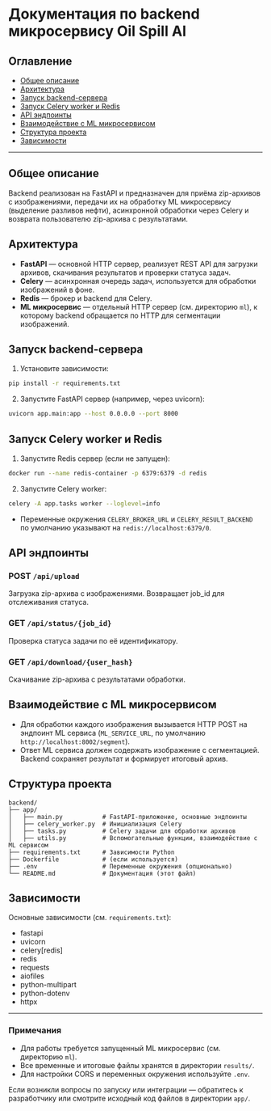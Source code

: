 # Документация по backend микросервису Oil Spill AI

## Оглавление
- [Общее описание](#общее-описание)
- [Архитектура](#архитектура)
- [Запуск backend-сервера](#запуск-backend-сервера)
- [Запуск Celery worker и Redis](#запуск-celery-worker-и-redis)
- [API эндпоинты](#api-эндпоинты)
- [Взаимодействие с ML микросервисом](#взаимодействие-с-ml-микросервисом)
- [Структура проекта](#структура-проекта)
- [Зависимости](#зависимости)

---

## Общее описание

Backend реализован на FastAPI и предназначен для приёма zip-архивов с изображениями, передачи их на обработку ML микросервису (выделение разливов нефти), асинхронной обработки через Celery и возврата пользователю zip-архива с результатами.

## Архитектура

- **FastAPI** — основной HTTP сервер, реализует REST API для загрузки архивов, скачивания результатов и проверки статуса задач.
- **Celery** — асинхронная очередь задач, используется для обработки изображений в фоне.
- **Redis** — брокер и backend для Celery.
- **ML микросервис** — отдельный HTTP сервер (см. директорию `ml`), к которому backend обращается по HTTP для сегментации изображений.

## Запуск backend-сервера

1. Установите зависимости:

```bash
pip install -r requirements.txt
```

2. Запустите FastAPI сервер (например, через uvicorn):

```bash
uvicorn app.main:app --host 0.0.0.0 --port 8000
```

## Запуск Celery worker и Redis

1. Запустите Redis сервер (если не запущен):

```bash
docker run --name redis-container -p 6379:6379 -d redis
```

2. Запустите Celery worker:

```bash
celery -A app.tasks worker --loglevel=info
```

- Переменные окружения `CELERY_BROKER_URL` и `CELERY_RESULT_BACKEND` по умолчанию указывают на `redis://localhost:6379/0`.

## API эндпоинты

### POST `/api/upload`
Загрузка zip-архива с изображениями. Возвращает job_id для отслеживания статуса.

### GET `/api/status/{job_id}`
Проверка статуса задачи по её идентификатору.

### GET `/api/download/{user_hash}`
Скачивание zip-архива с результатами обработки.

## Взаимодействие с ML микросервисом

- Для обработки каждого изображения вызывается HTTP POST на эндпоинт ML сервиса (`ML_SERVICE_URL`, по умолчанию `http://localhost:8002/segment`).
- Ответ ML сервиса должен содержать изображение с сегментацией. Backend сохраняет результат и формирует итоговый архив.

## Структура проекта

```
backend/
├── app/
│   ├── main.py           # FastAPI-приложение, основные эндпоинты
│   ├── celery_worker.py  # Инициализация Celery
│   ├── tasks.py          # Celery задачи для обработки архивов
│   ├── utils.py          # Вспомогательные функции, взаимодействие с ML сервисом
├── requirements.txt      # Зависимости Python
├── Dockerfile            # (если используется)
├── .env                  # Переменные окружения (опционально)
└── README.md             # Документация (этот файл)
```

## Зависимости

Основные зависимости (см. `requirements.txt`):
- fastapi
- uvicorn
- celery[redis]
- redis
- requests
- aiofiles
- python-multipart
- python-dotenv
- httpx

---

### Примечания
- Для работы требуется запущенный ML микросервис (см. директорию `ml`).
- Все временные и итоговые файлы хранятся в директории `results/`.
- Для настройки CORS и переменных окружения используйте `.env`.

Если возникли вопросы по запуску или интеграции — обратитесь к разработчику или смотрите исходный код файлов в директории `app/`.
